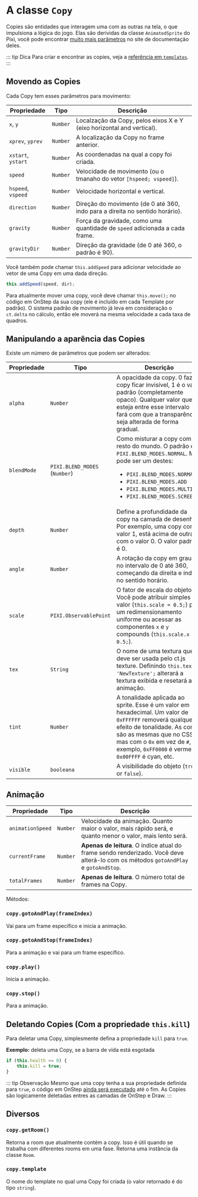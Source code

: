 # A classe `Copy`

Copies são entidades que interagem uma com as outras na tela, o que impulsiona a lógica do jogo. Elas são derividas da classe `AnimatedSprite` do Pixi, você pode encontrar [muito mais parâmetros](https://pixijs.download/release/docs/PIXI.AnimatedSprite.html) no site de documentação deles.

::: tip Dica
Para criar e encontrar as copies, veja a [referência em `templates`](templates.html).
:::

## Movendo as Copies

Cada Copy tem esses parâmetros para movimento:

Propriedade | Tipo | Descrição
-|-|-
`x`, `y` | `Number` | Localzação da Copy, pelos eixos X e Y (eixo horizontal and vertical).
`xprev`, `yprev` | `Number` | A localização da Copy no frame anterior.
`xstart`, `ystart` | `Number` | As coordenadas na qual a copy foi criada.
`speed` | `Number` | Velocidade de movimento (ou o tmanaho do vetor `[hspeed; vspeed]`).
`hspeed`, `vspeed` | `Number` | Velocidade horizontal e vertical.
`direction` | `Number` | Direção do movimento (de 0 até 360, indo para a direita no sentido horário).
`gravity` | `Number` | Força da gravidade, como uma quantidade de `speed` adicionada a cada frame.
`gravityDir` | `Number` | Direção da gravidade (de 0 até 360, o padrão é 90).

Você também pode chamar `this.addSpeed` para adicionar velocidade ao vetor de uma Copy em uma dada direção.

```js
this.addSpeed(speed, dir);
```

Para atualmente mover uma copy, você deve chamar `this.move();` no código em OnStep da sua copy (ele é incluído em cada Template por padrão). O sistema padrão de movimento já leva em consideração o `ct.delta` no cálculo, então ele moverá na mesma velocidade a cada taxa de quadros.

## Manipulando a aparência das Copies

Existe um número de parâmetros que podem ser alterados:

|Propriedade | Tipo | Descrição|
|-|-|-|
|`alpha` | `Number` | A opacidade da copy. 0 faz a copy ficar invisível, 1 é o valor padrão (completamente opaco). Qualquer valor que esteja entre esse intervalo fará com que a transparência seja alterada de forma gradual.|
|`blendMode` | `PIXI.BLEND_MODES` (`Number`) | Como misturar a copy com o resto do mundo. O padrão é `PIXI.BLEND_MODES.NORMAL`. Mas pode ser um destes: <ul><li>`PIXI.BLEND_MODES.NORMAL`</li> <li>`PIXI.BLEND_MODES.ADD`</li> <li>`PIXI.BLEND_MODES.MULTIPLY`</li><li>`PIXI.BLEND_MODES.SCREEN`</li></ul>|
|`depth` | `Number` | Define a profundidade da copy na camada de desenho. Por exemplo, uma copy com o valor 1, está acima de outra com o valor 0. O valor padrão é 0.|
|`angle` | `Number` | A rotação da copy em graus no intervalo de 0 até 360, começando da direita e indo no sentido horário.|
|`scale` | `PIXI.ObservablePoint` | O fator de escala do objeto. Você pode atribuir simples valor (`this.scale = 0.5;`) para um redimensionamento uniforme ou acessar as componentes `x` e `y` compounds (`this.scale.x = 0.5;`).|
|`tex` | `String` | O nome de uma textura que deve ser usada pelo ct.js texture. Definindo `this.tex = 'NewTexture';` alterará a textura exibida e resetará a animação. |
|`tint` | `Number` | A tonalidade aplicada ao sprite. Esse é um valor em hexadecimal. Um valor de `0xFFFFFF` removerá qualquer efeito de tonalidade. As cores são as mesmas que no CSS, mas com o `0x` em vez de `#`, por exemplo, `0xFF0000` é vermelho, `0x00FFFF` é cyan, etc.|
|`visible` | `booleana` | A visibilidade do objeto (`true` or `false`).|

## Animação

|Propriedade | Tipo | Descrição|
|-|-|-|
|`animationSpeed` | `Number` | Velocidade da animação. Quanto maior o valor, mais rápido será, e quanto menor o valor, mais lento será.|
|`currentFrame` | `Number` | **Apenas de leitura**. O índice atual do frame sendo renderizado. Você deve alterá-lo com os métodos `gotoAndPlay` e `gotoAndStop`.|
|`totalFrames` | `Number` | **Apenas de leitura**. O número total de frames na Copy.|

Métodos:

### `copy.gotoAndPlay(frameIndex)`

Vai para um frame específico e inicia a animação.

### `copy.gotoAndStop(frameIndex)`

Para a animação e vai para um frame específico.

### `copy.play()`

Inicia a animação.

### `copy.stop()`

Para a animação.


## Deletando Copies (Com a propriedade `this.kill`)

Para deletar uma Copy, simplesmente defina a propriedade `kill` para `true`.

**Exemplo:** deleta uma Copy, se a barra de vida está esgotada

```js
if (this.health <= 0) {
    this.kill = true;
}
```

::: tip Observação
Mesmo que uma copy tenha a sua propriedade definida para `true`, o código em OnStep [ainda será executado](ct.html#Event-sequence) até o fim. As Copies são logicamente deletadas entres as camadas de OnStep e Draw.
:::

## Diversos

### `copy.getRoom()`

Retorna a room que atualmente contém a copy. Isso é útil quando se trabalha com diferentes rooms em uma fase. Retorna uma instância da classe `Room`.

### `copy.template`

O nome do template no qual uma Copy foi criada (o valor retornado é do tipo `string`).
